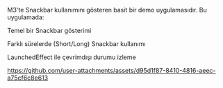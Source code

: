 

M3'te Snackbar kullanımını gösteren basit bir demo uygulamasıdır. Bu uygulamada:

Temel bir Snackbar gösterimi

Farklı sürelerde (Short/Long) Snackbar kullanımı

LaunchedEffect ile çevrimdışı durumu izleme




https://github.com/user-attachments/assets/d95d1f87-8410-4816-aeec-a75cf6c8e613






